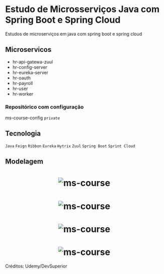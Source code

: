 # Estudo de Microsserviços Java com Spring Boot e Spring Cloud

Estudos de microserviços em java com spring boot e spring cloud

## Microservicos
- hr-api-gatewa-zuul
- hr-config-server
- hr-eureka-server
- hr-oauth
- hr-payroll
- hr-user
- hr-worker


### Repositórico com configuração
ms-course-config `private`

## Tecnologia

`Java` `Feign` `Ribbon` `Eureka` `Hytrix` `Zuul` `Spring Boot` `Sprint Cloud`

## Modelagem


<h1 align="center">
    <img alt="ms-course" title="#Project" src="https://github.com/carlosjunior1983/ms-course/blob/main/img/projeto.PNG"  /><br>
</h1>



<h1 align="center">
    <img alt="ms-course" title="#Model" src="https://github.com/carlosjunior1983/ms-course/blob/main/img/ModeloProj.PNG"  /><br>
</h1>



<h1 align="center">
    <img alt="ms-course" title="#Security" src="https://github.com/carlosjunior1983/ms-course/blob/main/img/Security.PNG"  /><br>
</h1>


<h1 align="center">
    <img alt="ms-course" title="#docker" src="https://github.com/carlosjunior1983/ms-course/blob/main/img/docker.PNG"  /><br>
</h1>


 

Créditos: Udemy/DevSuperior
